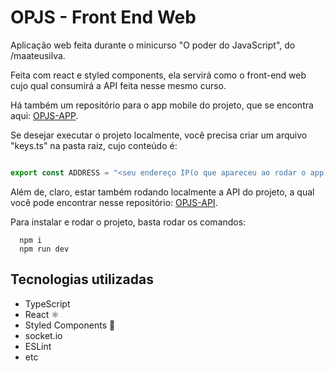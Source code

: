 # OPJS - Front End Web

Aplicação web feita durante o minicurso "O poder do JavaScript", do /maateusilva.

Feita com react e styled components, ela servirá como o front-end web cujo qual consumirá
a API feita nesse mesmo curso.

Há também um repositório para o app mobile do projeto, que se encontra aqui: [OPJS-APP](https://github.com/Vitor-Tx/opjs-app).

Se desejar executar o projeto localmente, você precisa criar um arquivo "keys.ts" na pasta raiz, cujo conteúdo é:

```typescript

export const ADDRESS = "<seu endereço IP(o que apareceu ao rodar o app mobile com o expo)>";

```

Além de, claro, estar também rodando localmente a API do projeto, a qual você pode encontrar nesse repositório: [OPJS-API](https://github.com/Vitor-Tx/opjs-api).



Para instalar e rodar o projeto, basta rodar os comandos:

```
  npm i
  npm run dev
```

## Tecnologias utilizadas

- TypeScript
- React ⚛
- Styled Components 💅
- socket.io
- ESLint
- etc
